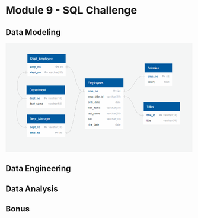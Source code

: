 # Module 9 - SQL Challenge
## Data Modeling
![ERd](EmployeeSQL/erd.gif)
## Data Engineering
## Data Analysis
## Bonus
